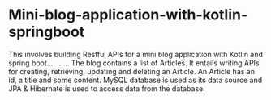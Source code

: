 # Mini-blog-application-with-kotlin-springboot
This involves building Restful APIs for a mini blog application with Kotlin and spring boot....   ......
The blog contains a list of Articles. It entails writing APIs for creating, retrieving, updating and deleting an Article.
An Article has an id, a title and some content.
MySQL database is used as its data source and JPA & Hibernate is used to access data from the database.

